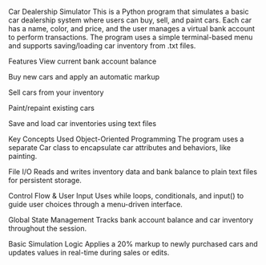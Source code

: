 Car Dealership Simulator
This is a Python program that simulates a basic car dealership system where users can buy, sell, and paint cars. Each car has a name, color, and price, and the user manages a virtual bank account to perform transactions. The program uses a simple terminal-based menu and supports saving/loading car inventory from .txt files.

Features
View current bank account balance

Buy new cars and apply an automatic markup

Sell cars from your inventory

Paint/repaint existing cars

Save and load car inventories using text files

Key Concepts Used
Object-Oriented Programming
The program uses a separate Car class to encapsulate car attributes and behaviors, like painting.

File I/O
Reads and writes inventory data and bank balance to plain text files for persistent storage.

Control Flow & User Input
Uses while loops, conditionals, and input() to guide user choices through a menu-driven interface.

Global State Management
Tracks bank account balance and car inventory throughout the session.

Basic Simulation Logic
Applies a 20% markup to newly purchased cars and updates values in real-time during sales or edits.
